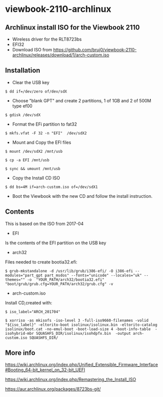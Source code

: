 # viewbook-2110-archlinux
## Archlinux install ISO for the Viewbook 2110
- Wireless driver for the RLT8723bs
- EFI32
- Download ISO from https://github.com/bruj0/viewbook-2110-archlinux/releases/download/1/arch-custom.iso
## Installation
- Clear the USB key

`$ dd if=/dev/zero of/dev/sdX`
- Choose "blank GPT" and create 2 partitions, 1 of 1GB and 2 of 500M type ef00

`$ gdisk /dev/sdX`
- Format the EFi partition to fat32

`$ mkfs.vfat -F 32 -n "EFI"  /dev/sdX2`

- Mount and Copy the EFI files

`$ mount /dev/sdX2 /mnt/usb`

`$ cp -a EFI /mnt/usb`

`$ sync && umount /mnt/usb`
- Copy the Install CD ISO

`$ dd bs=4M if=arch-custom.iso of=/dev/sdX1`
- Boot the Viewbook with the new CD and follow the install instruction.

## Contents
This is based on the ISO from 2017-04

- EFI 

Is the contents of the EFI partition on the USB key
- arch32 

Files needed to create bootia32.efi:

`$ grub-mkstandalone -d /usr/lib/grub/i386-efi/ -O i386-efi --modules="part_gpt part_msdos" --fonts="unicode" --locales="uk" --themes="" -o  "YOUR_PATH/arch32/bootia32.efi" "boot/grub/grub.cfg=YOUR_PATH/arch32/grub.cfg" -v`

- arch-custom.iso

Install CD,created with:

`$ iso_label="ARCH_201704"`

`$ xorriso -as mkisofs -iso-level 3 -full-iso9660-filenames -volid "${iso_label}" -eltorito-boot isolinux/isolinux.bin -eltorito-catalog isolinux/boot.cat -no-emul-boot -boot-load-size 4 -boot-info-table  -isohybrid-mbr SQUASHFS_DIR/isolinux/isohdpfx.bin  -output arch-custom.iso SQUASHFS_DIR/`

## More info

https://wiki.archlinux.org/index.php/Unified_Extensible_Firmware_Interface#Booting_64-bit_kernel_on_32-bit_UEFI

https://wiki.archlinux.org/index.php/Remastering_the_Install_ISO

https://aur.archlinux.org/packages/8723bs-git/

